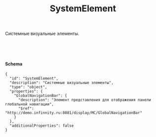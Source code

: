 ﻿---
layout: default
title: SystemElement
position: 16
categories: 
tags: 
---

Системные визуальные элементы.

   



   

#### Schema

```
{
  "id": "SystemElement",
  "description": "Системные визуальные элементы",
  "type": "object",
  "properties": {
    "GlobalNavigationBar": {
      "description": "Элемент представления для отображения панели глобальной навигации",
      "$ref": "http://demo.infinnity.ru:8081/display/MC/GlobalNavigationBar"
    }
  },
  "additionalProperties": false
}
```

 

 

